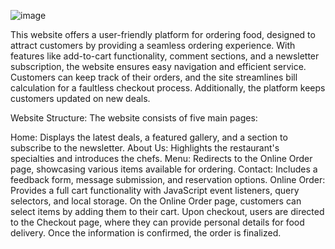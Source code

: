 ![image](https://github.com/user-attachments/assets/da608b06-c8b8-4238-8122-66a66c3a1020)

This website offers a user-friendly platform for ordering food, designed to attract customers by providing a seamless ordering experience. With features like add-to-cart functionality, comment sections, and a newsletter subscription, the website ensures easy navigation and efficient service. Customers can keep track of their orders, and the site streamlines bill calculation for a faultless checkout process. Additionally, the platform keeps customers updated on new deals.

Website Structure:
The website consists of five main pages:

Home: Displays the latest deals, a featured gallery, and a section to subscribe to the newsletter.
About Us: Highlights the restaurant's specialties and introduces the chefs.
Menu: Redirects to the Online Order page, showcasing various items available for ordering.
Contact: Includes a feedback form, message submission, and reservation options.
Online Order: Provides a full cart functionality with JavaScript event listeners, query selectors, and local storage.
On the Online Order page, customers can select items by adding them to their cart. Upon checkout, users are directed to the Checkout page, where they can provide personal details for food delivery. Once the information is confirmed, the order is finalized.
